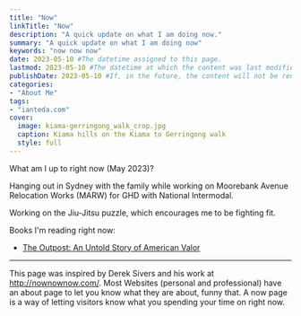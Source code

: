 ```yaml
---
title: "Now"
linkTitle: "Now"
description: "A quick update on what I am doing now."
summary: "A quick update on what I am doing now"
keywords: "now now now"
date: 2023-05-10 #The datetime assigned to this page.
lastmod: 2023-05-10 #The datetime at which the content was last modified.
publishDate: 2023-05-10 #If, in the future, the content will not be rendered unless the --buildFuture flag is passed to Hugo.
categories:
- "About Me"
tags:
- "ianteda.com"
cover:
  image: kiama-gerringong_walk_crop.jpg
  caption: Kiama hills on the Kiama to Gerringong walk
  style: full
---
```


What am I up to right now (May 2023)?

Hanging out in Sydney with the family while working on Moorebank Avenue Relocation Works (MARW) for GHD with National Intermodal.

Working on the Jiu-Jitsu puzzle, which encourages me to be fighting fit.

Books I'm reading right now: 

- [The Outpost: An Untold Story of American Valor](https://www.goodreads.com/book/show/13528359-the-outpost)

___

This page was inspired by Derek Sivers and his work at http://nownownow.com/. Most Websites (personal and professional) have an about page to let you know what they are about, funny that. A now page is a way of letting visitors know what you spending your time on right now.
